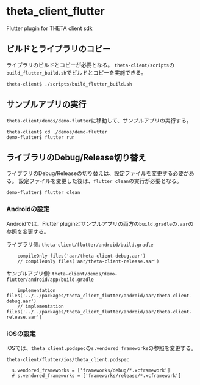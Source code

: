 # theta_client_flutter

Flutter plugin for THETA client sdk

## ビルドとライブラリのコピー
ライブラリのビルドとコピーが必要となる。
`theta-client/scripts`の`build_flutter_build.sh`でビルドとコピーを実施できる。

```
theta-client$ ./scripts/build_flutter_build.sh
```

## サンプルアプリの実行
`theta-client/demos/demo-flutter`に移動して、サンプルアプリの実行する。

```
theta-client$ cd ./demos/demo-flutter
demo-flutter$ flutter run
```

## ライブラリのDebug/Release切り替え
ライブラリのDebug/Releaseの切り替えは、設定ファイルを変更する必要がある。
設定ファイルを変更した後は、`flutter clean`の実行が必要となる。

```
demo-flutter$ flutter clean
```

### Androidの設定
Androidでは、Flutter pluginとサンプルアプリの両方の`build.gradle`の`.aar`の参照を変更する。

ライブラリ側: `theta-client/flutter/android/build.gradle`

```
    compileOnly files('aar/theta-client-debug.aar')
    // compileOnly files('aar/theta-client-release.aar')
```

サンプルアプリ側: `theta-client/demos/demo-flutter/android/app/build.gradle`

```
    implementation files('../../packages/theta_client_flutter/android/aar/theta-client-debug.aar')
    // implementation files('../../packages/theta_client_flutter/android/aar/theta-client-release.aar')
```

### iOSの設定
iOSでは、`theta_client.podspec`の`s.vendored_frameworks`の参照を変更する。

`theta-client/flutter/ios/theta_client.podspec`

```
  s.vendored_frameworks = ['frameworks/debug/*.xcframework']
  # s.vendored_frameworks = ['frameworks/release/*.xcframework']
```
